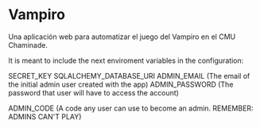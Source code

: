 # Vampiro
 
Una aplicación web para automatizar el juego del Vampiro en el CMU Chaminade.

It is meant to include the next enviroment variables in the configuration:

SECRET_KEY
SQLALCHEMY_DATABASE_URI
ADMIN_EMAIL (The email of the initial admin user created with the app)
ADMIN_PASSWORD (The password that user will have to access the account)

ADMIN_CODE (A code any user can use to become an admin. REMEMBER: ADMINS CAN'T PLAY)
